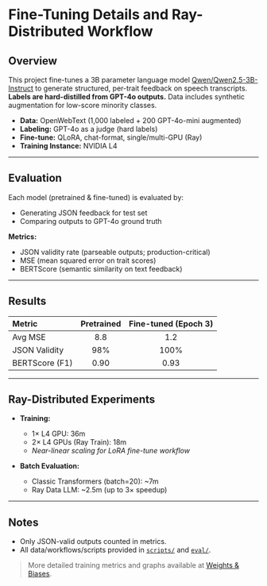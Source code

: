 # Fine-Tuning Details and Ray-Distributed Workflow

## Overview

This project fine-tunes a 3B parameter language model [Qwen/Qwen2.5-3B-Instruct](https://huggingface.co/Qwen/Qwen2.5-3B-Instruct) to generate structured, per-trait feedback on speech transcripts.  
**Labels are hard-distilled from GPT-4o outputs.** Data includes synthetic augmentation for low-score minority classes.

- **Data:** OpenWebText (1,000 labeled + 200 GPT-4o-mini augmented)
- **Labeling:** GPT-4o as a judge (hard labels)
- **Fine-tune:** QLoRA, chat-format, single/multi-GPU (Ray)
- **Training Instance:** NVIDIA L4

---

## Evaluation

Each model (pretrained & fine-tuned) is evaluated by:
- Generating JSON feedback for test set
- Comparing outputs to GPT-4o ground truth

**Metrics:**
- JSON validity rate (parseable outputs; production-critical)
- MSE (mean squared error on trait scores)
- BERTScore (semantic similarity on text feedback)

---

## Results

| Metric         | Pretrained | Fine-tuned (Epoch 3)|
|:---------------|:----------:|:-----------------:|
| Avg MSE        |   8.8      |     1.2           |
| JSON Validity  |  98%      |   100%            |
| BERTScore (F1) |   0.90     |    0.93           |

---

## Ray-Distributed Experiments

- **Training:**  
  - 1× L4 GPU: 36m  
  - 2× L4 GPUs (Ray Train): 18m  
  - *Near-linear scaling for LoRA fine-tune workflow*

- **Batch Evaluation:**  
  - Classic Transformers (batch=20): ~7m  
  - Ray Data LLM: ~2.5m (up to 3× speedup)

---

## Notes

- Only JSON-valid outputs counted in metrics.
- All data/workflows/scripts provided in [`scripts/`](../scripts/) and [`eval/`](../eval/).

> More detailed training metrics and graphs available at [Weights & Biases](https://wandb.ai/jcdingjobs-independent/LLM-fine-tune/runs/11k3ev24?nw=nwuserjcdingjobs).